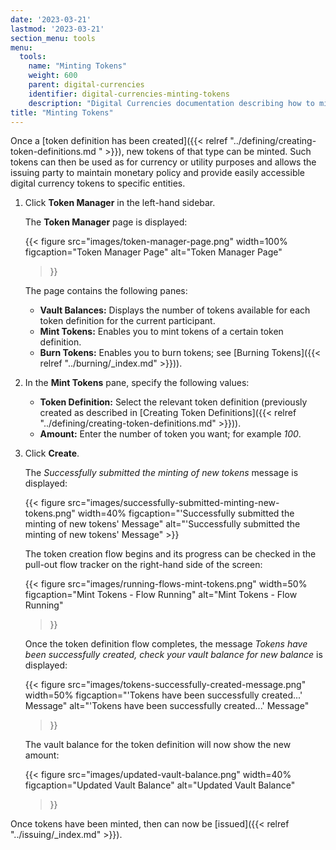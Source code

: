 ```yaml
---
date: '2023-03-21'
lastmod: '2023-03-21'
section_menu: tools
menu:
  tools:
    name: "Minting Tokens"
    weight: 600
    parent: digital-currencies
    identifier: digital-currencies-minting-tokens
    description: "Digital Currencies documentation describing how to mint tokens via the GUI"
title: "Minting Tokens"
---
```


Once a [token definition has been created]({{< relref "../defining/creating-token-definitions.md " >}}), new tokens of that type can be minted. Such tokens can then be used as for currency or utility purposes and allows the issuing party to maintain monetary policy and provide easily accessible digital currency tokens to specific entities.

1. Click **Token Manager** in the left-hand sidebar.

   The **Token Manager** page is displayed:
   
   {{< 
      figure
	  src="images/token-manager-page.png"
      width=100%
	  figcaption="Token Manager Page"
	  alt="Token Manager Page"
   >}}
   
   The page contains the following panes:
   
   * **Vault Balances:** Displays the number of tokens available for each token definition for the current participant.
   * **Mint Tokens:** Enables you to mint tokens of a certain token definition.
   * **Burn Tokens:** Enables you to burn tokens; see [Burning Tokens]({{< relref "../burning/_index.md" >}})).
   
4. In the **Mint Tokens** pane, specify the following values:

   * **Token Definition:** Select the relevant token definition (previously created as described in [Creating Token Definitions]({{< relref "../defining/creating-token-definitions.md" >}})).
   * **Amount:** Enter the number of token you want; for example *100*.
   
5. Click **Create**.
  
   The *Successfully submitted the minting of new tokens* message is displayed:
   
   {{< figure src="images/successfully-submitted-minting-new-tokens.png" width=40% figcaption="'Successfully submitted the minting of new tokens' Message" alt="'Successfully submitted the minting of new tokens' Message" >}}

   The token creation flow begins and its progress can be checked in the pull-out flow tracker on the right-hand side of the screen:
    
   {{< 
      figure
	  src="images/running-flows-mint-tokens.png"
      width=50%
	  figcaption="Mint Tokens - Flow Running"
	  alt="Mint Tokens - Flow Running"
   >}}  
   
   Once the token definition flow completes, the message *Tokens have been successfully created, check your vault balance for new balance* is displayed:

   {{< 
      figure
	  src="images/tokens-successfully-created-message.png"
      width=50%
	  figcaption="'Tokens have been successfully created...' Message"
	  alt="'Tokens have been successfully created...' Message"
   >}}  
   
   The vault balance for the token definition will now show the new amount:
   
   {{< 
      figure
	  src="images/updated-vault-balance.png"
      width=40%
	  figcaption="Updated Vault Balance"
	  alt="Updated Vault Balance"
   >}}
   
Once tokens have been minted, then can now be [issued]({{< relref "../issuing/_index.md" >}}).
  
